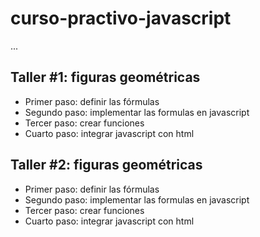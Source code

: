 # curso-practivo-javascript

...

## Taller #1: figuras geométricas

- Primer paso: definir las fórmulas
- Segundo paso: implementar las formulas en javascript
- Tercer paso: crear funciones 
- Cuarto paso: integrar javascript con html

## Taller #2: figuras geométricas

- Primer paso: definir las fórmulas
- Segundo paso: implementar las formulas en javascript
- Tercer paso: crear funciones 
- Cuarto paso: integrar javascript con html